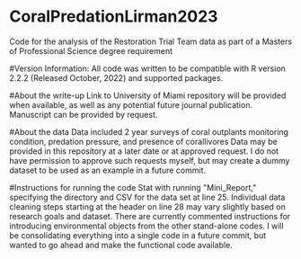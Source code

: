 # CoralPredationLirman2023
Code for the analysis of the Restoration Trial Team data as part of a Masters of Professional Science degree requirement

#Version Information:
All code was written to be compatible with R version 2.2.2 (Released October, 2022) and supported packages.

#About the write-up
Link to University of Miami repository will be provided when available, as well as any potential future journal publication. Manuscript can be provided by request.

#About the data
Data included 2 year surveys of coral outplants monitoring condition, predation pressure, and presence of corallivores
Data may be provided in this repository at a later date or at approved request. I do not have permission to approve such requests myself, but may create a dummy dataset to be used as an example in a future commit.

#Instructions for running the code
Stat with running "Mini_Report," specifying the directory and CSV for the data set at line 25.
Individual data cleaning steps starting at the header on line 28 may vary slightly based on research goals and dataset.
There are currently commented instructions for introducing environmental objects from the other stand-alone codes.
I will be consolidating everything into a single code in a future commit, but wanted to go ahead and make the functional code available.